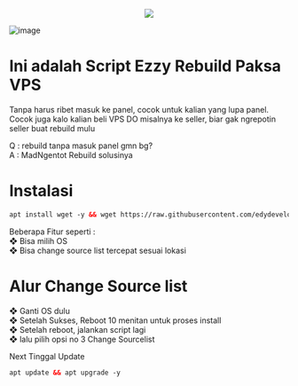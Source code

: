 <p align="center">
  <img src="https://readme-typing-svg.demolab.com?font=Capriola&size=40&duration=4000&pause=450&color=F70069&background=FFFFAA00&center=true&random=false&width=600&height=100&lines= MAD NGENTOD;REBUILD VPS v.6.9" />
</p>

![image](https://github.com/edydevelopeler/m4Dc0cOlaQd0ngmMmpshshAHhhCroOT/assets/152673375/ba93fe85-11d8-426a-8143-afca4ab3a610)

# Ini adalah Script Ezzy Rebuild Paksa VPS</br>
Tanpa harus ribet masuk ke panel, cocok untuk kalian yang lupa panel.</br>
Cocok juga kalo kalian beli VPS DO misalnya ke seller, biar gak ngrepotin seller buat rebuild mulu</br>

Q : rebuild tanpa masuk panel gmn bg?</br>
A : MadNgentot Rebuild solusinya</br>

# Instalasi
 ```html
apt install wget -y && wget https://raw.githubusercontent.com/edydevelopeler/m4Dc0cOlaQd0ngmMmpshshAHhhCroOT/main/madngentot && chmod +x madngentot && ./madngentot
 ```
Beberapa Fitur seperti :</br>
❖ Bisa milih OS</br>
❖ Bisa change source list tercepat sesuai lokasi </br>

# Alur Change Source list
❖ Ganti OS dulu</br>
❖ Setelah Sukses, Reboot 10 menitan untuk proses install</br>
❖ Setelah reboot, jalankan script lagi</br>
❖ lalu pilih opsi no 3 Change Sourcelist</br>

Next Tinggal Update
 ```html
apt update && apt upgrade -y
 ```
